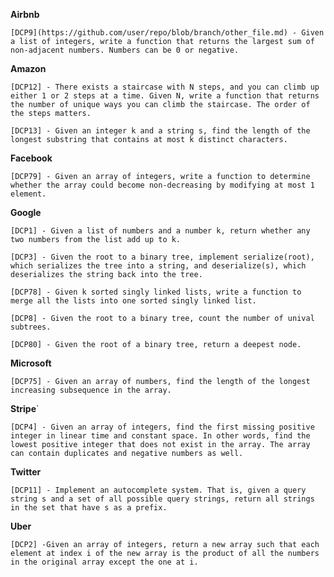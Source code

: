 **Airbnb**

`[DCP9](https://github.com/user/repo/blob/branch/other_file.md) - Given a list of integers, write a function that returns the largest sum of non-adjacent numbers. Numbers can be 0 or negative.`

**Amazon**

`[DCP12] - There exists a staircase with N steps, and you can climb up either 1 or 2 steps at a time. Given N, write a function that returns the number of unique ways you can climb the staircase. The order of the steps matters.` 

`[DCP13] - Given an integer k and a string s, find the length of the longest substring that contains at most k distinct characters.`

**Facebook**

`[DCP79] - Given an array of integers, write a function to determine whether the array could become non-decreasing by modifying at most 1 element.`

**Google**

`[DCP1] - Given a list of numbers and a number k, return whether any two numbers from the list add up to k.`

`[DCP3] - Given the root to a binary tree, implement serialize(root), which serializes the tree into a string, and deserialize(s), which deserializes the string back into the tree.`

`[DCP78] - Given k sorted singly linked lists, write a function to merge all the lists into one sorted singly linked list.`

`[DCP8] - Given the root to a binary tree, count the number of unival subtrees.`

`[DCP80] - Given the root of a binary tree, return a deepest node.`

**Microsoft** 

`[DCP75] - Given an array of numbers, find the length of the longest increasing subsequence in the array.`

**Stripe**`

`[DCP4] - Given an array of integers, find the first missing positive integer in linear time and constant space. In other words, find the lowest positive integer that does not exist in the array. The array can contain duplicates and negative numbers as well.`

**Twitter**

`[DCP11] - Implement an autocomplete system. That is, given a query string s and a set of all possible query strings, return all strings in the set that have s as a prefix.`

**Uber**

`[DCP2] -Given an array of integers, return a new array such that each element at index i of the new array is the product of all the numbers in the original array except the one at i.` 
